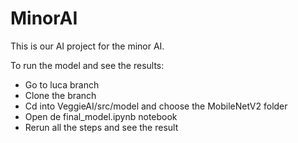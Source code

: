 # MinorAI

This is our AI project for the minor AI.

To run the model and see the results:
- Go to luca branch
- Clone the branch
- Cd into VeggieAI/src/model and choose the MobileNetV2 folder
- Open de final_model.ipynb notebook
- Rerun all the steps and see the result
